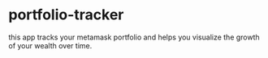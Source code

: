 # portfolio-tracker
this app tracks your metamask portfolio and helps you visualize the growth of your wealth over time.
